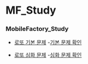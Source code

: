 # MF_Study

### MobileFactory_Study
* [로또 기본 문제](https://github.com/Guafindel/MF_Study/blob/Guifindel/MFStudy/src/day02/Lotto.java)
-[기본 문제 확인](https://user-images.githubusercontent.com/50958613/68727738-99ea5e00-0608-11ea-9275-d62fbcb639ef.JPG)

* [로또 심화 문제](https://github.com/Guafindel/MF_Study/blob/Guifindel/MFStudy/src/day06/Logic.java)
-[심화 문제 확인](https://user-images.githubusercontent.com/50958613/68727737-9951c780-0608-11ea-99e6-403e20f77d42.JPG)

